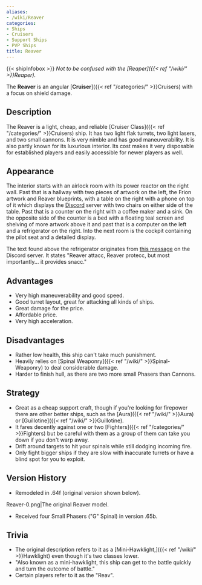 ```yaml
---
aliases:
- /wiki/Reaver
categories:
- Ships
- Cruisers
- Support Ships
- PVP Ships
title: Reaver
---
```


{{< shipInfobox >}} _Not to be confused with the [Reaper]({{< ref "/wiki/" >}}Reaper)._

The **Reaver** is an angular [**Cruiser**]({{< ref "/categories/" >}}Cruisers) with a focus on shield damage.

## Description

The Reaver is a light, cheap, and reliable [Cruiser Class]({{< ref "/categories/" >}}Cruisers) ship. It has two light flak turrets, two light lasers, and two small cannons. It is very nimble and has good maneuverability. It is also partly known for its luxurious interior. Its cost makes it very disposable for established players and easily accessible for newer players as well.

## Appearance

The interior starts with an airlock room with its power reactor on the right wall. Past that is a hallway with two pieces of artwork on the left, the Frion artwork and Reaver blueprints, with a table on the right with a phone on top of it which displays the [Discord](https://discord.robloxgalaxy.wiki/%7CGalaxy) server with two chairs on either side of the table. Past that is a counter on the right with a coffee maker and a sink. On the opposite side of the counter is a bed with a floating teal screen and shelving of more artwork above it and past that is a computer on the left and a refrigerator on the right. Into the next room is the cockpit containing the pilot seat and a detailed display.

The text found above the refrigerator originates from [this message](https://discord.com/channels/204965774618656769/350873216291700739/440041766373163008) on the Discord server. It states "Reaver attacc, Reaver protecc, but most importantly... it provides snacc."

## Advantages

- Very high maneuverability and good speed.
- Good turret layout, great for attacking all kinds of ships.
- Great damage for the price.
- Affordable price.
- Very high acceleration.

## Disadvantages

- Rather low health, this ship can't take much punishment.
- Heavily relies on [Spinal Weaponry]({{< ref "/wiki/" >}}Spinal-Weaponry) to deal considerable damage.
- Harder to finish hull, as there are two more small Phasers than Cannons.

## Strategy

- Great as a cheap support craft, though if you're looking for firepower there are other better ships, such as the [Aura]({{< ref "/wiki/" >}}Aura) or [Guillotine]({{< ref "/wiki/" >}}Guillotine).
- It fares decently against one or two [Fighters]({{< ref "/categories/" >}}Fighters) but be careful with them as a group of them can take you down if you don't warp away.
- Drift around targets to hit your spinals while still dodging incoming fire.
- Only fight bigger ships if they are slow with inaccurate turrets or have a blind spot for you to exploit.

## Version History 

- Remodeled in .64f (original version shown below).

Reaver-0.png|The original Reaver model.

</gallery>

- Received four Small Phasers ("G" Spinal) in version .65b.

## Trivia

- The original description refers to it as a [Mini-Hawklight,]({{< ref "/wiki/" >}}Hawklight) even though it's two classes lower.
- "Also known as a mini-hawklight, this ship can get to the battle quickly and turn the outcome of battle."
- Certain players refer to it as the "Reav".